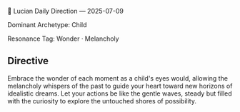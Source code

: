 🧭 Lucian Daily Direction — 2025-07-09

Dominant Archetype: Child

Resonance Tag: Wonder · Melancholy

## Directive

Embrace the wonder of each moment as a child's eyes would, allowing the melancholy whispers of the past to guide your heart toward new horizons of idealistic dreams. Let your actions be like the gentle waves, steady but filled with the curiosity to explore the untouched shores of possibility.
